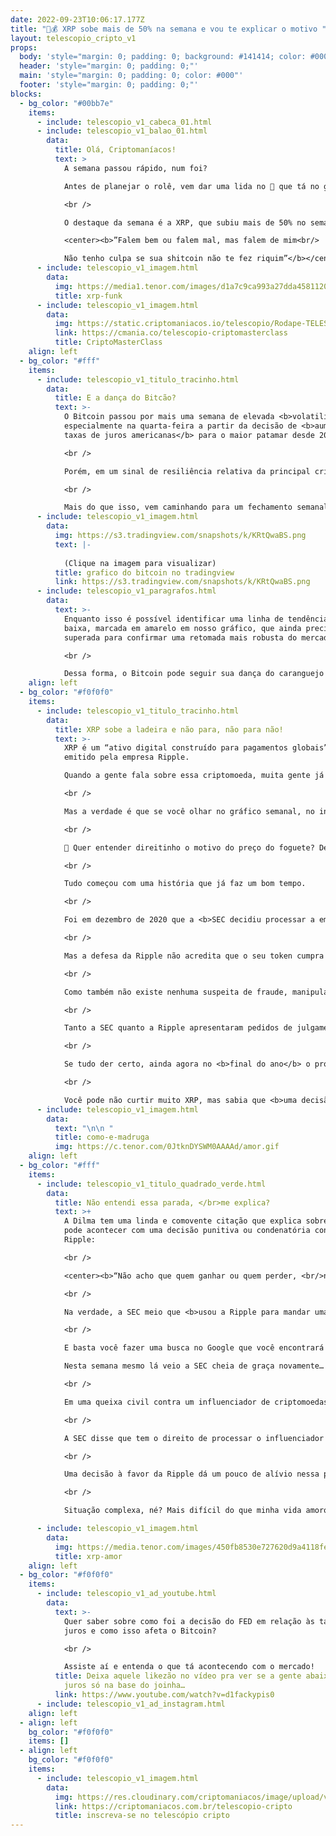 ```yaml
---
date: 2022-09-23T10:06:17.177Z
title: "🤑💰 XRP sobe mais de 50% na semana e vou te explicar o motivo "
layout: telescopio_cripto_v1
props:
  body: 'style="margin: 0; padding: 0; background: #141414; color: #000"'
  header: 'style="margin: 0; padding: 0;"'
  main: 'style="margin: 0; padding: 0; color: #000"'
  footer: 'style="margin: 0; padding: 0;"'
blocks:
  - bg_color: "#00bb7e"
    items:
      - include: telescopio_v1_cabeca_01.html
      - include: telescopio_v1_balao_01.html
        data:
          title: Olá, Criptomaníacos!
          text: >
            A semana passou rápido, num foi? 

            Antes de planejar o rolê, vem dar uma lida no 🔭 que tá no grau!

            <br />

            O destaque da semana é a XRP, que subiu mais de 50% no semanal. E se tem gente aí que não gosta dela, ela tá como a poeta MC Melody que cantava: 

            <center><b>”Falem bem ou falem mal, mas falem de mim<br/>

            Não tenho culpa se sua shitcoin não te fez riquim”</b></center>
      - include: telescopio_v1_imagem.html
        data:
          img: https://media1.tenor.com/images/d1a7c9ca993a27dda458112057f38c04/tenor.gif?itemid=26780736
          title: xrp-funk
      - include: telescopio_v1_imagem.html
        data:
          img: https://static.criptomaniacos.io/telescopio/Rodape-TELESCOPIO.png
          link: https://cmania.co/telescopio-criptomasterclass
          title: CriptoMasterClass
    align: left
  - bg_color: "#fff"
    items:
      - include: telescopio_v1_titulo_tracinho.html
        data:
          title: E a dança do Bitcão?
          text: >-
            O Bitcoin passou por mais uma semana de elevada <b>volatilidade</b>,
            especialmente na quarta-feira a partir da decisão de <b>aumento nas
            taxas de juros americanas</b> para o maior patamar desde 2008.

            <br />

            Porém, em um sinal de resiliência relativa da principal criptomoeda do mercado, o Bitcoin acumula <b>queda de aproximadamente -2,50% contra -4,50% do índice S&P500</b>.

            <br />

            Mais do que isso, vem caminhando para um fechamento semanal ainda <b>acima</b> do importante nível de <b>suporte dos US$18.000</b>, que segue despertando interesse dos compradores sempre que testado.
      - include: telescopio_v1_imagem.html
        data:
          img: https://s3.tradingview.com/snapshots/k/KRtQwaBS.png
          text: |-
            
            (Clique na imagem para visualizar)
          title: grafico do bitcoin no tradingview
          link: https://s3.tradingview.com/snapshots/k/KRtQwaBS.png
      - include: telescopio_v1_paragrafos.html
        data:
          text: >-
            Enquanto isso é possível identificar uma linha de tendência de
            baixa, marcada em amarelo em nosso gráfico, que ainda precisa ser
            superada para confirmar uma retomada mais robusta do mercado.

            <br />

            Dessa forma, o Bitcoin pode seguir sua dança do caranguejo 🦀 e permanecer negociando de forma lateral, até que o rompimento do suporte ou resistência mencionados dê início a um novo e forte movimento nos preços.
    align: left
  - bg_color: "#f0f0f0"
    items:
      - include: telescopio_v1_titulo_tracinho.html
        data:
          title: XRP sobe a ladeira e não para, não para não!
          text: >-
            XRP é um “ativo digital construído para pagamentos globais” e
            emitido pela empresa Ripple. 

            Quando a gente fala sobre essa criptomoeda, muita gente já torce o nariz pela <b>proximidade dela com os bancos</b> e pelos questionamentos sobre <b>centralização</b> do projeto.

            <br />

            Mas a verdade é que se você olhar no gráfico semanal, no início do dia de hoje a XRP era a única moeda entre as top 10 que estava como gráfico verdinho no semanal. E a subida não foi fraca não: a pernada de <b>alta foi de mais de 50%</b>.

            <br />

            🚀 Quer entender direitinho o motivo do preço do foguete? Deixa comigo!  😎

            <br />

            Tudo começou com uma história que já faz um bom tempo.

            <br />

            Foi em dezembro de 2020 que a <b>SEC decidiu processar a emissora do token XRP</b> ao dizer que a empresa tinha arrecadado mais de 1,3 bi de dólares em transações de <b>valores mobiliários não registrados</b>. De acordo com a visão da SEC, as pessoas compraram XRP simplesmente com a crença de que o preço ia subir com o passar dos anos. 

            <br />

            Mas a defesa da Ripple não acredita que o seu token cumpra os requisitos para ser considerado um título, já que <b>não havia um contrato de investimento ou qualquer tipo de garantia pós-venda</b>. 

            <br />

            Como também não existe nenhuma suspeita de fraude, manipulação de mercado ou falsidade ideológica no processo contra o projeto, a Ripple está confiante que o processo que já se arrasta a quase dois anos <b>possa terminar em breve</b>.

            <br />

            Tanto a SEC quanto a Ripple apresentaram pedidos de julgamento sumário sobre o caso, que é uma <b>decisão simplificada do veredito baseada nas provas apresentadas</b>, sem a necessidade de ficar reunindo as partes envolvidas toda hora para audiências.

            <br />

            Se tudo der certo, ainda agora no <b>final do ano</b> o processo poderia ser finalizado. E esse foi o motivo pela empolgação da galera e levando o preço aos patamares atuais. 

            <br />

            Você pode não curtir muito XRP, mas sabia que <b>uma decisão favorável à Ripple é positiva para o mercado</b>?
      - include: telescopio_v1_imagem.html
        data:
          text: "\n\n "
          title: como-e-madruga
          img: https://c.tenor.com/0JtknDYSWM0AAAAd/amor.gif
    align: left
  - bg_color: "#fff"
    items:
      - include: telescopio_v1_titulo_quadrado_verde.html
        data:
          title: Não entendi essa parada, </br>me explica?
          text: >+
            A Dilma tem uma linda e comovente citação que explica sobre o que
            pode acontecer com uma decisão punitiva ou condenatória contra a
            Ripple:

            <br />

            <center><b>“Não acho que quem ganhar ou quem perder, <br/>nem quem ganhar nem perder, vai ganhar ou perder. <br/>Vai todo mundo perder.”</center></b>

            <br />

            Na verdade, a SEC meio que <b>usou a Ripple para mandar uma mensagem ao mercado</b> que está de olho nos ativos digitais e que sente que tem o poder de regulá-los. 

            <br />

            E basta você fazer uma busca no Google que você encontrará dezenas de intromissões ou falas diretas da SEC em relação às criptomoedas que não podem ser ignoradas.

            Nesta semana mesmo lá veio a SEC cheia de graça novamente… 🙄

            <br />

            Em uma queixa civil contra um influenciador de criptomoedas, ela sugeriu que <b>acredita que o governo dos EUA tem jurisdição sobre todas as transações do Ethereum</b>.

            <br />

            A SEC disse que tem o direito de processar o influenciador porque toda a rede Ethereum se enquadra nas regulações do órgão. <b>A justificativa seria que a maior parte dos validadores estão concentrados nos Estados Unidos</b>.

            <br />

            Uma decisão à favor da Ripple dá um pouco de alívio nessa pressão do órgão regulador e mostra que o mercado cripto não é refém dele.

            <br />

            Situação complexa, né? Mais difícil do que minha vida amorosa. 

      - include: telescopio_v1_imagem.html
        data:
          img: https://media.tenor.com/images/450fb8530e727620d9a4118fea97d061/tenor.gif
          title: xrp-amor
    align: left
  - bg_color: "#f0f0f0"
    items:
      - include: telescopio_v1_ad_youtube.html
        data:
          text: >-
            Quer saber sobre como foi a decisão do FED em relação às taxas de
            juros e como isso afeta o Bitcoin?

            <br />

            Assiste aí e entenda o que tá acontecendo com o mercado!
          title: Deixa aquele likezão no vídeo pra ver se a gente abaixa essa taxa de
            juros só na base do joinha…
          link: https://www.youtube.com/watch?v=d1fackypis0
      - include: telescopio_v1_ad_instagram.html
    align: left
  - align: left
    bg_color: "#f0f0f0"
    items: []
  - align: left
    bg_color: "#f0f0f0"
    items:
      - include: telescopio_v1_imagem.html
        data:
          img: https://res.cloudinary.com/criptomaniacos/image/upload/v1662133224/telescopio/inscreva-se-telescopio.png
          link: https://criptomaniacos.com.br/telescopio-cripto
          title: inscreva-se no telescópio cripto
---
```

